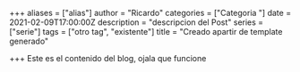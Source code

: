 +++
aliases = ["alias"]
author = "Ricardo"
categories = ["Categoria "]
date = 2021-02-09T17:00:00Z
description = "descripcion del Post"
series = ["serie"]
tags = ["otro tag", "existente"]
title = "Creado apartir de template generado"

+++
Este es el contenido del blog, ojala que funcione